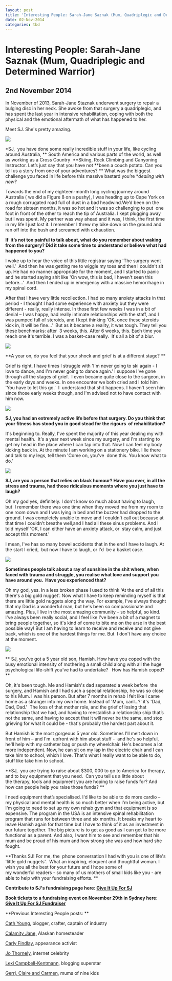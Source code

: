 ```yaml
---
layout: post
title: 'Interesting People: Sarah-Jane Saznak (Mum, Quadriplegic and Determined Warrior)'
date: 02-Nov-2014
categories: tbd
---
```


# Interesting People: Sarah-Jane Saznak (Mum, Quadriplegic and Determined Warrior)

## 2nd November 2014

In November of 2013,   Sarah-Jane Staznak underwent surgery to repair a bulging disc in her neck. She awoke from that surgery a quadriplegic,   and has spent the last year in intensive rehabilitation,   coping with both the physical and the emotional aftermath of what has happened to her.

Meet SJ. She's pretty amazing.

<img class="photo-horiz" src="http://peoplepledge.com.au/wp-content/uploads/2014/10/sarah3.jpg" />

*SJ,  you have done some really incredible stuff in your life, like cycling around Australia, ** South America and various parts of the world, as well as working as a Cross Country  **Skiing, Rock Climbing and Canyoning Instructor. Let’s just say that you have not **been a couch potato. Can you tell us a story from one of your adventures? ** What was the biggest challenge you faced in life before this massive bastard you’re **dealing with now?*

Towards the end of my eighteen-month long cycling journey around Australia ( we did a Figure 8 on a pushy), I was heading up to Cape York on a rough corrugated road full of dust in a bad headwind.We’d been on the road for sixteen months, it was so hot and it was so challenging to put  one foot in front of the other to reach the tip of Australia. I kept plugging away but I was spent. My partner was way ahead and it was, I think, the first time in my life I just lost it. I remember I threw my bike down on the ground and ran off into the bush and screamed with exhaustion.

**If  it’s not too painful to talk about, what do you remember about waking from the surgery? Did it take some time to understand or believe what had happened to you?**

I woke up to hear the voice of this little registrar saying 'The surgery went well.'  And then he was getting me to wiggle my toes and then I couldn't sit up. He had no manner appropriate for the moment, and I started to panic and he started saying shit like 'On wow, this is bad, I haven't seen this before...'  And then I ended up in emergency with a massive hemorrhage in my spinal cord.

After that I have very little recollection. I had so many anxiety attacks in that period - I thought I had some experience with anxiety but they were different - really, really intense. In those first few weeks I was in a bit of denial – I was happy, had really intimate relationships with the staff, and I was pumped full of steroids, and I kept thinking 'OK, once these steroids kick in, it will be fine...'  But as it became a reality, it was tough. They tell you these benchmarks: after  3 weeks, this. After 6 weeks, this. Each time you reach one it's terrible. I was a basket-case really.  It's all a bit of a blur.

<img class="photo-horiz" src="http://peoplepledge.com.au/wp-content/uploads/2014/10/sarah8.jpg" />

**A year on, do you feel that your shock and grief is at a different stage? **

Grief is right. I have times I struggle with 'I'm never going to ski again - I love to dance, and I'm never going to dance again.' I suppose I've gone through all the stages of grief.  I even became quite close to the surgeon, in the early days and weeks. In one encounter we both cried and I told him 'You have to let this go.'  I  understand that shit happens. I haven't seen him since those early weeks though, and I'm advised not to have contact with him now.

<img class="photo-horiz" src="http://peoplepledge.com.au/wp-content/uploads/2014/10/sarah10.jpg" />

**SJ, you had an extremely active life before that surgery. Do you think that your fitness has stood you in good stead for the rigours  of rehabilitation?**

It's beginning to. Really, I've spent the majority of this year dealing my with mental health.  It's a year next week since my surgery, and I'm starting to get my head in the place where I can tap into that. Now I can feel my body kicking back in. At the minute I am working on a stationery bike. I lie there and talk to my legs, tell them 'Come on, you've  done this. You know what to do.'

<img class="photo-horiz" src="http://peoplepledge.com.au/wp-content/uploads/2014/10/sarah5.jpg" />

**SJ, are you a person that relies on black humour? Have you ever, in all the stress and trauma, had those ridiculous moments where you just have to laugh?**

Oh my god yes, definitely. I don't know so much about having to laugh, but  I remember there was one time when they moved me from my room to one room down and I was lying in bed and the buzzer had dropped to the ground. I was completely unable to move and I couldn't call out because at that time I couldn't breathe well,and I had all these sinus problems. And I told myself 'OK, I can either have an anxiety attack, or  stay calm, and just accept this moment.'

I mean, I've has so many bowel accidents that in the end I have to laugh. At the start I cried,  but now I have to laugh, or I'd  be a basket case.

<img class="photo-horiz" src="http://peoplepledge.com.au/wp-content/uploads/2014/10/sarah4.jpg" />

**Sometimes people talk about a ray of sunshine in the shit where, when faced with trauma and struggle, you realise what love and support you have around you.  Have you experienced that?**

Oh my god, yes. In a less broken phase I used to think 'At the end of all this there's a big gold nugget'. Now what I have to keep reminding myself is that there are little gold nuggets along the way. For example, I've always thought that my Dad is a wonderful man, but he's been so compassionate and amazing. Plus, I live in the most amazing community – so helpful, so kind. I've always been really social, and I feel like I've been a bit of a magnet to bring people together, so it's kind of come to bite me on the arse in the best possible way! But I am having to learn to receive and receive and not give back, which is one of the hardest things for me. But  I don't have any choice at the moment.

<img class="photo-horiz" src="http://i.dailymail.co.uk/i/pix/2014/10/20/1413779294861_Image_galleryImage_Facebook_photo_of_Sarah_J.JPG" />

** SJ, you've got a 5 year old son, Hamish. How have you coped with the busy emotional intensity of mothering a small child along with all the huge psychological life-shift you’ve had to undertake?   How has Hamish coped? **

Oh, it's been tough. Me and Hamish's dad separated a week before  the surgery, and Hamish and I had such a special relationship, he was so close to his Mum. I was his person. But after 7 months in rehab I felt like I came home as a stranger into my own home. Instead of 'Mum, canI...?' it's 'Dad, Dad, Dad.'  The loss of that mother role, and the grief of losing that relationship that we had, and having to reestablish a relationship ship that’s not the same, and having to accept that it will never be the same, and stop grieving for what it could be - that's probably the hardest part about it.

But Hamish is the most gorgeous 5 year old. Sometimes I'll melt down in front of him – and I'm  upfront with him about stuff -  and he's so helpful, he'll help with my catheter bag or push my wheelchair. He's becomes a lot more independent. Now, he can sit on my lap in the electric chair and I can take him to school, which I love. That's what I really want to be able to do, stuff like take him to school.

<p <img class="photo-horiz" src="http://i.dailymail.co.uk/i/pix/2014/10/23/1414026104575_wps_12_sj_staszak_sarah_jane_sta.jpg" /></p>

**SJ,  you are trying to raise about $300, 000 to go to America for therapy, and to buy equipment that you need.  Can you tell us a little about the therapy, tools and equipment you are hoping to raise funds for? And how can people help you raise those funds? **

I need equipment that’s specialised. I'd like to be able to do more cardio – my physical and mental health is so much better when I'm being active, but I'm going to need to set up my own rehab gym and that equipment is so expensive. The program in the USA is an intensive spinal rehabilitation program that runs for between three and six months. It breaks my heart to leave Hamish again for that time but I have to think of it as an investment in our future together. The big picture is to get as good as I can get to be more functional as a parent. And also, I want him to see and remember that his mum and be proud of his mum and how strong she was and how hard she fought.

**Thanks SJ! For me, the  phone conversation I had with you is one of life's 'little gold nuggets'.  What an inspiring, eloquent and thoughtful woman. I wish you all the best for your future and I hope some of my wonderful readers - so many of us mothers of small kids like you - are able to help with your fundraising efforts. **

**Contribute to SJ's fundraising page here: <a href="http://peoplepledge.com.au/2014/sarah-stazsak/">Give It Up For SJ</a>**

**Book tickets to a fundraising event on November 29th in Sydney here: <a href="http://www.trybooking.com/Booking/BookingEventSummary.aspx?eid=105182">Give It Up For SJ Fundraiser</a>**

 

**Previous Interesting People posts: **

<a href="http://mogantosh.com/interesting-people-cath-young-blogger-crafter-captain-of-industry/">Cath Young</a>, blogger, crafter, captain of industry

<a href="http://mogantosh.com/interesting-people-calamity-jane-alaskan-homesteader/">Calamity Jane,</a> Alaskan homesteader



<a href="http://mogantosh.com/?p=455">Carly Findlay</a>, appearance activist



<a href="http://mogantosh.com/?p=481">Jo Thornely</a>, internet celebrity



<a href="http://mogantosh.com/?p=596">Lexi Campbell-Kentmann</a>, blogging superstar



<a href="http://mogantosh.com/wp-admin/post.php?post=790&amp;action=edit">Gerri, Claire and Carmen</a>, mums of nine kids

 

 

 
